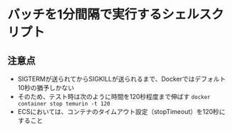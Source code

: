 # バッチを1分間隔で実行するシェルスクリプト

## 注意点

- SIGTERMが送られてからSIGKILLが送られるまで、Dockerではデフォルト10秒の猶予しかない
- そのため、テスト時は次のように時間を120秒程度まで伸ばす `docker container stop temurin -t 120`
- ECSにおいては、コンテナのタイムアウト設定（stopTimeout）を120秒にすること
